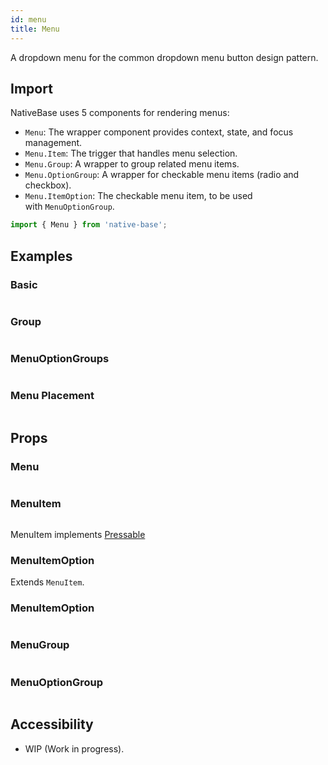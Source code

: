 ```yaml
---
id: menu
title: Menu
---
```


A dropdown menu for the common dropdown menu button design pattern.

## Import

NativeBase uses 5 components for rendering menus:

- `Menu`: The wrapper component provides context, state, and focus management.
- `Menu.Item`: The trigger that handles menu selection.
- `Menu.Group`: A wrapper to group related menu items.
- `Menu.OptionGroup`: A wrapper for checkable menu items (radio and checkbox).
- `Menu.ItemOption`: The checkable menu item, to be used with `MenuOptionGroup`.

```jsx
import { Menu } from 'native-base';
```

## Examples

### Basic

```ComponentSnackPlayer path=composites,Menu,Basic.tsx

```

### Group

```ComponentSnackPlayer path=composites,Menu,Group.tsx

```

### MenuOptionGroups

```ComponentSnackPlayer path=composites,Menu,MenuOptionsGroup.tsx

```

### Menu Placement

```ComponentSnackPlayer path=composites,Menu,MenuPositions.tsx

```

## Props

### Menu

```ComponentPropTable path=composites,Menu,Menu.tsx

```

### MenuItem

```ComponentPropTable path=composites,Menu,MenuItem.tsx

```

MenuItem implements [Pressable](pressable.md#props)

### **MenuItemOption**

Extends `MenuItem`.

### MenuItemOption

```ComponentPropTable path=composites,Menu,MenuItemOption.tsx

```

### MenuGroup

```ComponentPropTable path=composites,Menu,MenuGroup.tsx

```

### MenuOptionGroup

```ComponentPropTable path=composites,Menu,MenuOptionGroup.tsx

```

## Accessibility

- WIP (Work in progress).
